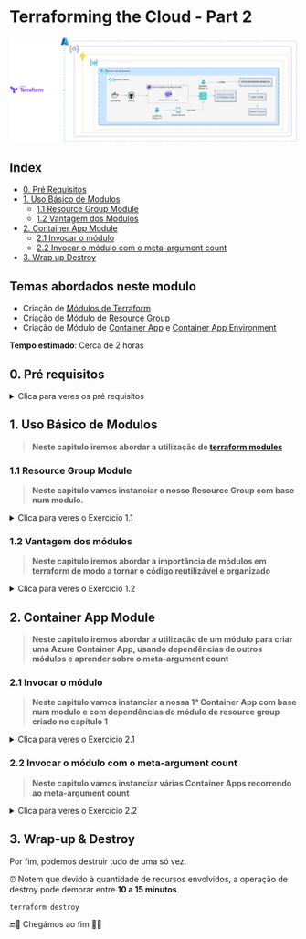 # Terraforming the Cloud - Part 2

![alt text](/images/architecture_2.png)

## Index

* [0. Pré Requisitos](#0-pré-requisitos)
* [1. Uso Básico de Modulos](#1-uso-básico-de-modulos)
  * [1.1 Resource Group Module](#11-resource-group-module)
  * [1.2 Vantagem dos Modulos](#12-vantagem-dos-módulos)
* [2. Container App Module](#2-container-app-module)
  * [2.1 Invocar o módulo](#21-invocar-o-módulo)
  * [2.2 Invocar o módulo com o meta-argument count](#22-invocar-o-módulo-com-o-meta-argument-count)
* [3. Wrap up Destroy](#3-wrap-up--destroy)

## Temas abordados neste modulo

* Criação de [Módulos de Terraform](https://www.terraform.io/docs/language/modules/syntax.html)
* Criação de Módulo de [Resource Group](https://registry.terraform.io/providers/hashicorp/azurerm/latest/docs/resources/resource_group)
* Criação de Módulo de [Container App](https://registry.terraform.io/providers/hashicorp/azurerm/latest/docs/resources/container_app) e [Container App Environment](https://registry.terraform.io/providers/hashicorp/azurerm/latest/docs/resources/container_app_environment)

**Tempo estimado**: Cerca de 2 horas

## 0. Pré requisitos

<details>
  <summary>Clica para veres os pré requisitos</summary>

Certifica-te que tens a `azure-cloud-shell` devidamente configurada, correndo o comando:

```bash
source ./scripts/get-azure-credentials.sh
```

💡 Ao fazerem copy-paste na `Azure Cloud Shell`, aconselhamos a que "colem" os conteúdos com `ctrl+shift+v`.

Deve dar os valores do `AZURE_SUBSCRIPTION_ID` e `AZURE_TENANT_ID`.

Após obteres os resultados do `AZURE_SUBSCRIPTION_ID` e `AZURE_TENANT_ID` vai ao ficheiro `terraform.tfvars` e define também um prefixo, no seguinte formato: `user_prefix = "<valor>"`.

* Não te esqueças de salvar o ficheiro depois de fazeres alterações! `ctrl+s` ou se estiveres num mac `cmd+s`.

Inicializar:

```bash
terraform init
```

Planear:

```bash
terraform plan
```

Aplicar:

```bash
terraform apply
```

* Não te esqueças de escrever `yes` para confirmar o apply.

</details>

## 1. Uso Básico de Modulos

> **Neste capitulo iremos abordar a utilização de [terraform modules](https://www.terraform.io/docs/language/modules/syntax.html)**

### 1.1 Resource Group Module

> **Neste capitulo vamos instanciar o nosso Resource Group com base num modulo.**

<details>
  <summary>Clica para veres o Exercício 1.1</summary>

Para criarmos recursos invocando um `module`, vai ao ficheiro `main.tf` na `root`, e descomenta (seleciona o conteúdo e prime `ctrl+k+u` para remover os `#`) o seguinte :

```bash
module "resource_group" {
  source = "./modules/resource-group"

  user_prefix              = var.user_prefix
  random_pet_length        = 1
  random_pet_prefix        = "azure"
  resource_group_name      = "rg"
}

output "resource_group_name" {
  value = module.resource_group.resource_group_name
}
```

* Por norma, os outputs estariam no `outputs.tf` mas aqui estão juntos no âmbito da formação.

* Não te esqueças de salvar o ficheiro depois de fazeres alterações! `ctrl+s` ou se estiveres num mac `cmd+s`.

Quando recorremos a um módulo, devemos indicar a sua `source`. Neste caso, estamos a apontar para `./modules/resource-group`.

![alt text](/images/parent_module.png)

Devemos também fazer um novo `init` para instalar o novo módulo. Isto incluí quaisquer invocações.

Executar o `init`:

```bash
terraform init
```

Executar o `plan`:

```bash
terraform plan
```

Deve apresentar um resultado semelhante a isto:

```bash
Terraform will perform the following actions:

  # module.resource_group.azurerm_resource_group.this will be created
  + resource "azurerm_resource_group" "this" {
      + id         = (known after apply)
      + location   = "westeurope"
      + managed_by = "terraform"
      + name       = (known after apply)
      + tags       = {
          + "project" = "terraform-workshop-part-2"
        }
    }

  # module.resource_group.random_pet.this will be created
  + resource "random_pet" "this" {
      + id        = (known after apply)
      + length    = 1
      + prefix    = "azure"
      + separator = "-"
    }

Plan: 2 to add, 0 to change, 0 to destroy.

Changes to Outputs:
  + resource_group_name = (known after apply)
```

Como as `variables` do modulo têm valores `default`, se forem omitidos no módulo, irão adquirir esses valores.

Apesar de não termos adicionado o parametro `tags` ao nosso módulo, ele está a adicionar uma tag `"project" = "terraform-workshop-part-2"` porque é esse o valor `default` da variável `tags` no módulo.

Executar o `apply`:

```bash
terraform apply
```

* Não te esqueças de escrever `yes` para confirmar o apply.

* ⌛Tempo do apply 30 sec.

Podemos verificar que o resource group foi corretamente criado, usando o comando:

```bash
az group show --output table --name=$(terraform output -raw resource_group_name)
```

💡 Ao fazerem copy-paste na `Azure Cloud Shell`, aconselhamos a que "colem" os conteúdos com `ctrl+shift+v`.

Para verificar todos os resource groups:

```bash
az group list --output table
```

💡 Ao fazerem copy-paste na `Azure Cloud Shell`, aconselhamos a que "colem" os conteúdos com `ctrl+shift+v`.

</details>

### 1.2 Vantagem dos módulos

> **Neste capitulo iremos abordar a importância de módulos em terraform de modo a tornar o código reutilizável e organizado**

<details>
  <summary>Clica para veres o Exercício 1.2</summary>

A grande vantagem de usar módulos é impedir a repetição de múltiplos recursos.

Se quisessemos criar outro `resource_group` com os mesmos recursos, sem recorrer a módulos, teriamos de voltar a criar outro `random_pet` e outro `resource_group`.

Neste exemplo o módulo só tem dois recursos, mas podia ter muitos mais.

Recorrendo a módulos, só precisariamos de ter outra invocação, com a mesma source, com um nome e/ou parametros diferentes para as nossas necessidades.

* Descomenta (seleciona o conteúdo e prime `ctrl+k+u` para remover os `#`) o `module "reused_resource_group"` no `main.tf` da `root`.

```bash
module "reused_resource_group" {
  source = "./modules/resource-group"

  random_pet_length        = 1
  random_pet_prefix        = "reused"
  resource_group_name      = "rg"
}

output "reused_resource_group_name" {
  value = module.reused_resource_group.resource_group_name
}
```

* Não te esqueças de salvar o ficheiro depois de fazeres alterações! `ctrl+s` ou se estiveres num mac `cmd+s`.

⚠️ Como estamos a acrescentar um novo módulo, temos de correr `init` mais uma vez para ele ser instalado.

Executar o `init`:

```bash
terraform init
```

Executar o `plan`:

```bash
terraform plan
```

Deve apresentar um resultado semelhante a isto:

```bash
Terraform will perform the following actions:

  # module.reused_resource_group.azurerm_resource_group.this will be created
  + resource "azurerm_resource_group" "this" {
      + id         = (known after apply)
      + location   = "westeurope"
      + managed_by = "terraform"
      + name       = (known after apply)
      + tags       = {
          + "project" = "terraform-workshop-part-2"
        }
    }

  # module.reused_resource_group.random_pet.this will be created
  + resource "random_pet" "this" {
      + id        = (known after apply)
      + length    = 1
      + prefix    = "reused"
      + separator = "-"
    }

Plan: 2 to add, 0 to change, 0 to destroy.

Changes to Outputs:
  + reused_resource_group_name = (known after apply)
```

Executar o `apply`:

```bash
terraform apply
```

* Não te esqueças de escrever `yes` para confirmar o apply.

* ⌛Tempo do apply 30 sec.

Podemos verificar que o novo resource group foi corretamente criado:

```bash
az group show --output table --name=$(terraform output -raw reused_resource_group_name)
```

Para verificar todos os resource groups:

```bash
az group list --output table
```

</details>

## 2. Container App Module

> **Neste capitulo iremos abordar a utilização de um módulo para criar uma Azure Container App, usando dependências de outros módulos e aprender sobre o meta-argument count**

### 2.1 Invocar o módulo

> **Neste capitulo vamos instanciar a nossa 1ª Container App com base num modulo e com dependências do módulo de resource group criado no capítulo 1**

<details>
  <summary>Clica para veres o Exercício 2.1</summary>

Vamos utilizar um módulo para a criação de uma `Container App`.

No `main.tf` da `root`, devem descomentar (seleciona o conteúdo e prime `ctrl+k+u` para remover os `#`) o seguinte:

```bash
module "azure_container_app" {
  source = "./modules/container-app"

  resource_group_name                           = module.resource_group.resource_group_name
  resource_group_location                       = module.resource_group.resource_group_location
  container_app_name                            = "${var.user_prefix}-${module.resource_group.random_pet}-app"
  container_app_environment_name                = "${var.user_prefix}-${module.resource_group.random_pet}-env"
  container_app_cpu                             = 1
  container_app_memory                          = "2Gi"
  container_name                                = "github-rocks"
  container_image                               = "ghcr.io/tentwentyone/terraforming-the-cloud-azure-basic-part2/github-rocks"
  container_image_tag                           = ""
}

output "container_app_name" {
  value = module.azure_container_app.container_app_name
}

output "container_app_fqdn" {
  value = module.azure_container_app.container_app_latest_revision_fqdns
}

```

Nos argumentos `resource_group_name` e `resource_group_location` estamos a fazer alusão aos campos que provém do módulo `resource_group`.s

À semelhança da invocação do módulo dos exercícios anteriores temos de definir a `source` deste módulo. Como podes ver estamos a apontar para `./modules/container-app` visto que este é um módulo distinto do que visa criar os `resource-groups`.

Devemos também fazer um novo `init` para instalar o novo módulo. Isto incluí quaisquer invocações.

Executar o `init`:

```bash
terraform init
```

Executar o `plan`:

```bash
terraform plan
```

Executar o `apply`:

```bash
terraform apply
```

* Não te esqueças de escrever `yes` para confirmar o apply.

* ⌛Tempo do apply 2 min.

Podemos verificar que a container app foi corretamente criada:

```bash
az containerapp show --name=$(terraform output -raw container_app_name) --resource-group=$(terraform output -raw resource_group_name) --output table
```

Para verificar todas as container apps:

```bash
az containerapp list --output table
```

</details>

### 2.2 Invocar o módulo com o meta-argument count

> **Neste capitulo vamos instanciar várias Container Apps recorrendo ao meta-argument count**

<details>
  <summary>Clica para veres o Exercício 2.2</summary>

Utilizamos o meta-argumento (argumentos especiais para ir para lá da definição original do recurso) `count` para atingir o objectivo de criar múltiplas instâncias dos recursos definidos no módulo sem termos de criar blocos de recursos adicionais na nossa configuração ou fazer multiplas invocações do mesmo módulo.

No `main.tf` da `root`, devem descomentar (seleciona o conteúdo e prime `ctrl+k+u` para remover os `#`) o seguinte:

```bash
module "count_azure_container_app" {
  source = "./modules/container-app"

  count                                         = 2
  resource_group_name                           = module.resource_group.resource_group_name
  resource_group_location                       = module.resource_group.resource_group_location
  container_app_name                            = "${var.user_prefix}-${module.resource_group.random_pet}-app-${count.index}"
  container_app_environment_name                = "${var.user_prefix}-${module.resource_group.random_pet}-env-${count.index}"
  container_app_cpu                             = 0.25
  container_app_memory                          = "0.5Gi"
  container_name                                = "github-rocks"
  container_image                               = "ghcr.io/tentwentyone/terraforming-the-cloud-azure-basic-part2/github-rocks"
  container_image_tag                           = "1.0.0"
}

output "count_container_app_name" {
  value = flatten([for app in module.count_azure_container_app : app.container_app_name])
}

```

* O output do count recorre a um `for` para iterar os nomes das várias container apps que estamos a criar.

Neste caso, assumimos que queremos duas `container apps` exatamente com os mesmos parâmetros. O `count` não seria uma boa opção se quisessemos mudar os parâmetros entre os nossos recursos. Aqui, estamos a usar o `count.index` para diferenciar os nomes dos recursos com base no `count`, uma vez que os nomes têm de ser únicos, desta forma, os nomes terão um número correspondente á sua posição do count a começar em 0.

* Não te esqueças de salvar o ficheiro depois de fazeres alterações! `ctrl+s` ou se estiveres num mac `cmd+s`.

Devemos também fazer um novo `init` para instalar o novo módulo. Isto incluí quaisquer invocações.

Executar o `init`:

```bash
terraform init
```

Executar o `plan`:

```bash
terraform plan
```

Executar o `apply`:

```bash
terraform apply
```

* Não te esqueças de escrever `yes` para confirmar o apply.

* ⌛Tempo do apply 2 min.

Podemos verificar que as container apps foram corretamente criadas:

```bash
for app_name in $(terraform output -json count_container_app_name | jq -r '.[]'); do
  az containerapp show --name $app_name --resource-group $(terraform output -raw resource_group_name) --output table
done
```

Para verificar todas as container apps:

```bash
az containerapp list --output table
```

Finalmente, Vamos voltar a correr este comando:

```bash

az containerapp show --name=$(terraform output -raw container_app_name) --resource-group=$(terraform output -raw resource_group_name) --output table

```

E copiar o link na coluna `FQDN` e colar no nosso browser numa janela/tab aparte.

Se a aplicação estiver a correr com sucesso, deverão ver uma homepage semelhante a isto:

![alt text](/images/homepage.png)

</details>

## 3. Wrap-up & Destroy

Por fim, podemos destruir tudo de uma só vez.

⏰ Notem que devido à quantidade de recursos envolvidos, a operação de destroy pode demorar entre **10 a 15 minutos**.

```bash
terraform destroy
```

🔚🏁 Chegámos ao fim 🏁🔚

<walkthrough-conclusion-trophy></walkthrough-conclusion-trophy>

<!-- markdownlint-disable-file MD013 -->
<!-- markdownlint-disable-file MD033 -->

 [//]: # (*****************************)
 [//]: # (INSERT IMAGE REFERENCES BELOW)
 [//]: # (*****************************)
